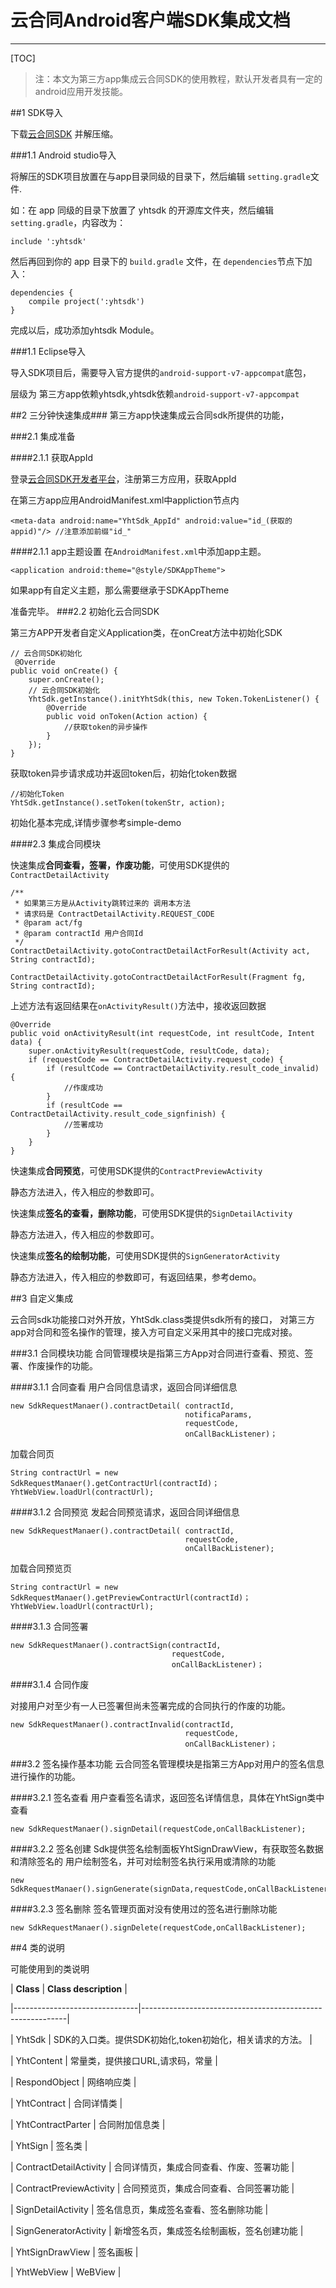 # 云合同Android客户端SDK集成文档
---
[TOC]

>注：本文为第三方app集成云合同SDK的使用教程，默认开发者具有一定的android应用开发技能。


##1 SDK导入

下载[云合同SDK][1] 并解压缩。
    
###1.1  Android studio导入

将解压的SDK项目放置在与app目录同级的目录下，然后编辑 ```setting.gradle```文件.

如：在 app 同级的目录下放置了 yhtsdk
的开源库文件夹，然后编辑  ```setting.gradle```，内容改为：

    include ':yhtsdk' 

然后再回到你的 app 目录下的 ```build.gradle```
文件，在 ```dependencies```节点下加入：

    dependencies {
        compile project(':yhtsdk')
    }

完成以后，成功添加yhtsdk Module。


###1.1 Eclipse导入

导入SDK项目后，需要导入官方提供的```android-support-v7-appcompat```底包，

层级为 第三方app依赖yhtsdk,yhtsdk依赖```android-support-v7-appcompat```

##2  三分钟快速集成###
第三方app快速集成云合同sdk所提供的功能，

###2.1 集成准备

####2.1.1 获取AppId

登录[云合同SDK开发者平台][1]，注册第三方应用，获取AppId

在第三方app应用AndroidManifest.xml中appliction节点内
        

    <meta-data android:name="YhtSdk_AppId" android:value="id_(获取的appid)"/> //注意添加前缀"id_"


####2.1.1 app主题设置
在```AndroidManifest.xml```中添加app主题。

    <application android:theme="@style/SDKAppTheme">

如果app有自定义主题，那么需要继承于SDKAppTheme

准备完毕。
###2.2 初始化云合同SDK

第三方APP开发者自定义Application类，在onCreat方法中初始化SDK

	// 云合同SDK初始化
     @Override
    public void onCreate() {
        super.onCreate();
        // 云合同SDK初始化
        YhtSdk.getInstance().initYhtSdk(this, new Token.TokenListener() {
            @Override
            public void onToken(Action action) {
                //获取token的异步操作
            }
        });
    }

获取token异步请求成功并返回token后，初始化token数据

    //初始化Token 
    YhtSdk.getInstance().setToken(tokenStr, action);


初始化基本完成,详情步骤参考simple-demo


####2.3 集成合同模块

快速集成**合同查看，签署，作废功能**，可使用SDK提供的```ContractDetailActivity```

    /**
     * 如果第三方是从Activity跳转过来的 调用本方法
     * 请求码是 ContractDetailActivity.REQUEST_CODE
     * @param act/fg
     * @param contractId 用户合同Id
     */
    ContractDetailActivity.gotoContractDetailActForResult(Activity act, String contractId);
   
    ContractDetailActivity.gotoContractDetailActForResult(Fragment fg, String contractId);

上述方法有返回结果在```onActivityResult()```方法中，接收返回数据

    @Override
    public void onActivityResult(int requestCode, int resultCode, Intent data) {
        super.onActivityResult(requestCode, resultCode, data);
        if (requestCode == ContractDetailActivity.request_code) {
            if (resultCode == ContractDetailActivity.result_code_invalid) {
                //作废成功 
            }
            if (resultCode == ContractDetailActivity.result_code_signfinish) {
                //签署成功
            }
        }
    }

快速集成**合同预览**，可使用SDK提供的```ContractPreviewActivity```

静态方法进入，传入相应的参数即可。

快速集成**签名的查看，删除功能**，可使用SDK提供的```SignDetailActivity```

静态方法进入，传入相应的参数即可。


快速集成**签名的绘制功能**，可使用SDK提供的```SignGeneratorActivity```

静态方法进入，传入相应的参数即可，有返回结果，参考demo。

##3  自定义集成

云合同sdk功能接口对外开放，YhtSdk.class类提供sdk所有的接口，
对第三方app对合同和签名操作的管理，接入方可自定义采用其中的接口完成对接。

###3.1 合同模块功能
合同管理模块是指第三方App对合同进行查看、预览、签署、作废操作的功能。

####3.1.1 合同查看
用户合同信息请求，返回合同详细信息
 
    new SdkRequestManaer().contractDetail( contractId, 
                                           notificaParams, 
                                           requestCode,
                                           onCallBackListener)；
加载合同页

    String contractUrl = new SdkRequestManaer().getContractUrl(contractId)；
    YhtWebView.loadUrl(contractUrl);
    
####3.1.2 合同预览
发起合同预览请求，返回合同详细信息

    new SdkRequestManaer().contractDetail( contractId, 
                                           requestCode,
                                           onCallBackListener);
加载合同预览页

    String contractUrl = new SdkRequestManaer().getPreviewContractUrl(contractId)；
    YhtWebView.loadUrl(contractUrl);

####3.1.3 合同签署

    new SdkRequestManaer().contractSign(contractId,  
                                        requestCode,
                                        onCallBackListener)；
   
####3.1.4 合同作废

对接用户对至少有一人已签署但尚未签署完成的合同执行的作废的功能。
    
    new SdkRequestManaer().contractInvalid(contractId,  
                                           requestCode,
                                           onCallBackListener)；
    
###3.2 签名操作基本功能
云合同签名管理模块是指第三方App对用户的签名信息进行操作的功能。


####3.2.1 签名查看
用户查看签名请求，返回签名详情信息，具体在YhtSign类中查看
 
    new SdkRequestManaer().signDetail(requestCode,onCallBackListener);
    
####3.2.2 签名创建
Sdk提供签名绘制面板YhtSignDrawView，有获取签名数据和清除签名的
用户绘制签名，并可对绘制签名执行采用或清除的功能

    new SdkRequestManaer().signGenerate(signData,requestCode,onCallBackListener);

####3.2.3 签名删除
签名管理页面对没有使用过的签名进行删除功能
 
    new SdkRequestManaer().signDelete(requestCode,onCallBackListener);
   

##4 类的说明

可能使用到的类说明

| **Class**                     |            **Class description**                          |

|-------------------------------|-----------------------------------------------------------|

|   YhtSdk                      |  SDK的入口类。提供SDK初始化,token初始化，相关请求的方法。        |

|   YhtContent                  |  常量类，提供接口URL,请求码，常量                                   |

|   RespondObject               |  网络响应类                             |

|   YhtContract                 |  合同详情类                                |

|   YhtContractParter           |  合同附加信息类                                          |

|   YhtSign                     |  签名类                                |

|   ContractDetailActivity      |  合同详情页，集成合同查看、作废、签署功能                     |

|   ContractPreviewActivity     |  合同预览页，集成合同查看、合同签署功能                       |

|   SignDetailActivity          |  签名信息页，集成签名查看、签名删除功能                |

|   SignGeneratorActivity       |  新增签名页，集成签名绘制画板，签名创建功能                        |

|   YhtSignDrawView             |  签名画板                                                 |

|   YhtWebView                  |  WeBView                                                  |


  [1]: http://sdk.yunhetong.com/sdk/open/userApp/appManageView

  
